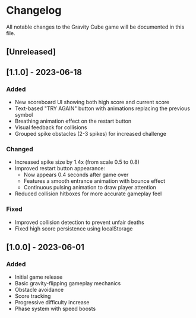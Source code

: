 # Changelog

All notable changes to the Gravity Cube game will be documented in this file.

## [Unreleased]

## [1.1.0] - 2023-06-18

### Added
- New scoreboard UI showing both high score and current score
- Text-based "TRY AGAIN" button with animations replacing the previous symbol
- Breathing animation effect on the restart button
- Visual feedback for collisions
- Grouped spike obstacles (2-3 spikes) for increased challenge

### Changed
- Increased spike size by 1.4x (from scale 0.5 to 0.8)
- Improved restart button appearance:
  - Now appears 0.4 seconds after game over
  - Features a smooth entrance animation with bounce effect
  - Continuous pulsing animation to draw player attention
- Reduced collision hitboxes for more accurate gameplay feel

### Fixed
- Improved collision detection to prevent unfair deaths
- Fixed high score persistence using localStorage

## [1.0.0] - 2023-06-01

### Added
- Initial game release
- Basic gravity-flipping gameplay mechanics
- Obstacle avoidance
- Score tracking
- Progressive difficulty increase
- Phase system with speed boosts 